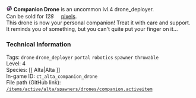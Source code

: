 ![ ](https://raw.githubusercontent.com/Ceterai/Enternia/main/items/active/alta/spawners/drones/companion.png) **Companion Drone** is an uncommon lvl.4 drone_deployer.  
Can be sold for *128* <img src="https://starbounder.org/mediawiki/images/2/21/Pixel.png" width="12" height="16"/> [pixels](https://starbounder.org/Pixel).  
This drone is now your personal companion! Treat it with care and support.  
It reminds you of something, but you can't quite put your finger on it...

### Technical Information

Tags: `drone` `drone_deployer` `portal` `robotics` `spawner` `throwable`  
Level: 4  
Species: [[ Alta|Alta ]]  
In-game ID: `ct_alta_companion_drone`  
File path (GitHub link): [`/items/active/alta/spawners/drones/companion.activeitem`](https://github.com/Ceterai/Enternia/blob/main/items/active/alta/spawners/drones/companion.activeitem)
